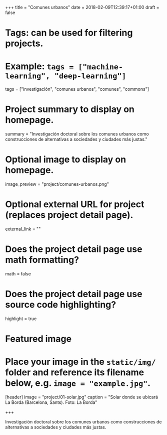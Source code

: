 +++
title = "Comunes urbanos"
date = 2018-02-09T12:39:17+01:00
draft = false

# Tags: can be used for filtering projects.
# Example: `tags = ["machine-learning", "deep-learning"]`
tags = ["investigación", "comunes urbanos", "comunes", "commons"]

# Project summary to display on homepage.
summary = "Investigación doctoral sobre los comunes urbanos como construcciones de alternativas a sociedades y ciudades más justas."

# Optional image to display on homepage.
image_preview = "project/comunes-urbanos.png"

# Optional external URL for project (replaces project detail page).
external_link = ""

# Does the project detail page use math formatting?
math = false

# Does the project detail page use source code highlighting?
highlight = true

# Featured image
# Place your image in the `static/img/` folder and reference its filename below, e.g. `image = "example.jpg"`.
[header]
image = "project/01-solar.jpg"
caption = "Solar donde se ubicará La Borda (Barcelona, Sants). Foto: La Borda"

+++

Investigación doctoral sobre los comunes urbanos como construcciones de alternativas a sociedades y ciudades más justas.
